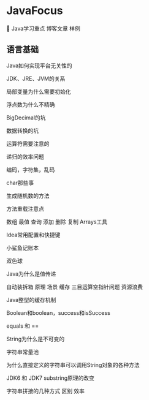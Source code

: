 # JavaFocus
🔨  Java学习重点 博客文章 样例



## 语言基础

Java如何实现平台无关性的

JDK、JRE、JVM的关系

局部变量为什么需要初始化

浮点数为什么不精确

BigDecimal的坑

数据转换的坑	

运算符需要注意的

递归的效率问题

编码，字符集，乱码

char那些事

生成随机数的方法

方法重载注意点

数组 最值 查询 添加 删除 复制 Arrays工具

Idea常用配置和快捷键

小鲨鱼记账本

双色球

Java为什么是值传递

自动装拆箱 原理 场景 缓存 三目运算空指针问题  资源浪费

Java整型的缓存机制

Boolean和boolean，success和isSuccess

equals 和 ==

String为什么是不可变的

字符串常量池

为什么直接定义的字符串可以调用String对象的各种方法

JDK6 和 JDK7 substring原理的改变

字符串拼接的几种方式 区别 效率